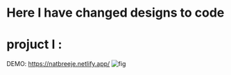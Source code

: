 # Here I have changed designs to code 

 # projuct I :
 DEMO: https://natbreeje.netlify.app/
 ![fig](https://github.com/user-attachments/assets/213168c8-db59-48ae-8b08-afa1094a638e)


